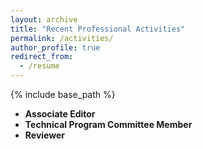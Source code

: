 ```yaml
---
layout: archive
title: "Recent Professional Activities"
permalink: /activities/
author_profile: true
redirect_from:
  - /resume
---
```


{% include base_path %}



* **Associate Editor**
* **Technical Program Committee Member**
* **Reviewer**
